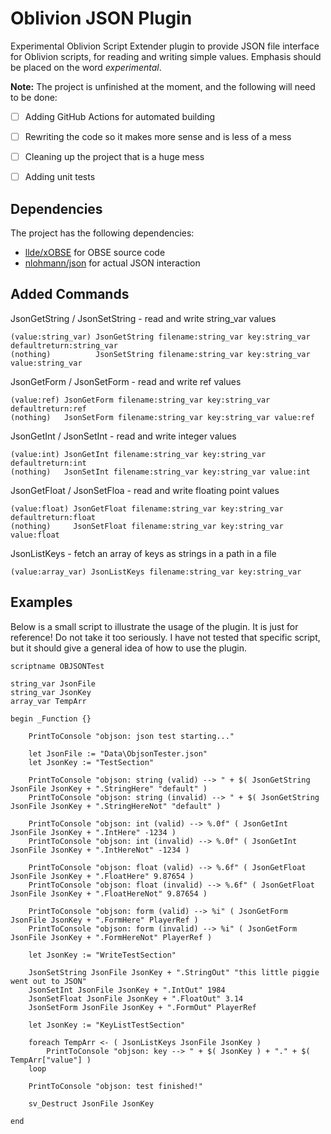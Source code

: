 # Oblivion JSON Plugin

Experimental Oblivion Script Extender plugin to provide JSON file interface for Oblivion scripts, for reading and writing simple values. Emphasis should be placed on the word *experimental*.

**Note:** The project is unfinished at the moment, and the following will need to be done:

- [ ] Adding GitHub Actions for automated building
- [ ] Rewriting the code so it makes more sense and is less of a mess
- [ ] Cleaning up the project that is a huge mess
- [ ] Adding unit tests


## Dependencies

The project has the following dependencies:

* [llde/xOBSE](https://github.com/llde/xOBSE) for OBSE source code
* [nlohmann/json](https://github.com/nlohmann/json) for actual JSON interaction


## Added Commands

JsonGetString / JsonSetString - read and write string_var values

    (value:string_var) JsonGetString filename:string_var key:string_var defaultreturn:string_var
    (nothing)          JsonSetString filename:string_var key:string_var value:string_var

JsonGetForm / JsonSetForm - read and write ref values

    (value:ref) JsonGetForm filename:string_var key:string_var defaultreturn:ref
    (nothing)   JsonSetForm filename:string_var key:string_var value:ref

JsonGetInt / JsonSetInt - read and write integer values

    (value:int) JsonGetInt filename:string_var key:string_var defaultreturn:int
    (nothing)   JsonSetInt filename:string_var key:string_var value:int

JsonGetFloat / JsonSetFloa - read and write floating point values

    (value:float) JsonGetFloat filename:string_var key:string_var defaultreturn:float
    (nothing)     JsonSetFloat filename:string_var key:string_var value:float

JsonListKeys - fetch an array of keys as strings in a path in a file

    (value:array_var) JsonListKeys filename:string_var key:string_var


## Examples

Below is a small script to illustrate the usage of the plugin. It is just for reference! Do not take it too seriously. I have not tested that specific script, but it should give a general idea of how to use the plugin.

```
scriptname OBJSONTest

string_var JsonFile
string_var JsonKey
array_var TempArr

begin _Function {}

    PrintToConsole "objson: json test starting..."

    let JsonFile := "Data\ObjsonTester.json"
    let JsonKey := "TestSection"

    PrintToConsole "objson: string (valid) --> " + $( JsonGetString JsonFile JsonKey + ".StringHere" "default" )
    PrintToConsole "objson: string (invalid) --> " + $( JsonGetString JsonFile JsonKey + ".StringHereNot" "default" )

    PrintToConsole "objson: int (valid) --> %.0f" ( JsonGetInt JsonFile JsonKey + ".IntHere" -1234 )
    PrintToConsole "objson: int (invalid) --> %.0f" ( JsonGetInt JsonFile JsonKey + ".IntHereNot" -1234 )

    PrintToConsole "objson: float (valid) --> %.6f" ( JsonGetFloat JsonFile JsonKey + ".FloatHere" 9.87654 )
    PrintToConsole "objson: float (invalid) --> %.6f" ( JsonGetFloat JsonFile JsonKey + ".FloatHereNot" 9.87654 )

    PrintToConsole "objson: form (valid) --> %i" ( JsonGetForm JsonFile JsonKey + ".FormHere" PlayerRef )
    PrintToConsole "objson: form (invalid) --> %i" ( JsonGetForm JsonFile JsonKey + ".FormHereNot" PlayerRef )

    let JsonKey := "WriteTestSection"

    JsonSetString JsonFile JsonKey + ".StringOut" "this little piggie went out to JSON"
    JsonSetInt JsonFile JsonKey + ".IntOut" 1984
    JsonSetFloat JsonFile JsonKey + ".FloatOut" 3.14
    JsonSetForm JsonFile JsonKey + ".FormOut" PlayerRef

    let JsonKey := "KeyListTestSection"

    foreach TempArr <- ( JsonListKeys JsonFile JsonKey )
        PrintToConsole "objson: key --> " + $( JsonKey ) + "." + $( TempArr["value"] )
    loop

    PrintToConsole "objson: test finished!"

    sv_Destruct JsonFile JsonKey

end
```
